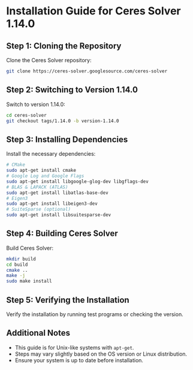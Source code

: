 
# Installation Guide for Ceres Solver 1.14.0

## Step 1: Cloning the Repository
Clone the Ceres Solver repository:
```bash
git clone https://ceres-solver.googlesource.com/ceres-solver
```

## Step 2: Switching to Version 1.14.0
Switch to version 1.14.0:
```bash
cd ceres-solver
git checkout tags/1.14.0 -b version-1.14.0
```

## Step 3: Installing Dependencies
Install the necessary dependencies:
```bash
# CMake
sudo apt-get install cmake
# Google Log and Google Flags
sudo apt-get install libgoogle-glog-dev libgflags-dev
# BLAS & LAPACK (ATLAS)
sudo apt-get install libatlas-base-dev
# Eigen3
sudo apt-get install libeigen3-dev
# SuiteSparse (optional)
sudo apt-get install libsuitesparse-dev
```

## Step 4: Building Ceres Solver
Build Ceres Solver:
```bash
mkdir build
cd build
cmake ..
make -j
sudo make install
```

## Step 5: Verifying the Installation
Verify the installation by running test programs or checking the version.

## Additional Notes
- This guide is for Unix-like systems with `apt-get`.
- Steps may vary slightly based on the OS version or Linux distribution.
- Ensure your system is up to date before installation.

